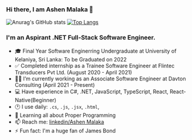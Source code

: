 ### Hi there, I am Ashen Malaka 👋

![Anurag's GitHub stats](https://github-readme-stats.vercel.app/api?username=ashenmalaka&show_icons=true)   [![Top Langs](https://github-readme-stats.vercel.app/api/top-langs/?username=ashenmalaka&layout=compact&hide=java,php)](https://github.com/anuraghazra/github-readme-stats)

<!--
**ashenmalaka/ashenmalaka** is a ✨ _special_ ✨ repository because its `README.md` (this file) appears on your GitHub profile.

Here are some ideas to get you started:

- 🔭 I’m currently working ...
- 🌱 I’m currently learning ...
- 👯 I’m looking to collaborate on ...
- 🤔 I’m looking for help with ...
- 💬 Ask me about ...
- 📫 How to reach me: ...
- 😄 Pronouns: ...
- ⚡ Fun fact: ...
-->

### I'm an Aspirant .NET Full-Stack Software Engineer.
- 🎓 Final Year Software Enginerring Undergraduate at University of Kelaniya, Sri Lanka: To be Graduated on 2022
- ✅ Completed internship as a Trainee Software Engineer at Flintec Transducers Pvt Ltd. (August 2020 - April 2021)
- 👨‍💻 I’m currently working as an Associate Software Engineer at Davton Consulting (April 2021 - Present) 
- 💻 Have experience in C#, .NET, JavaScript, TypeScript, React, React-Native(Beginner)
- 🕐 I use daily: ```.cs```, ```.js```, ```.jsx```, ```.html```,
- 🌱 Learning all about Proper Programming
- 📫 Reach me: [linkedin/Ashen Malaka](https://www.linkedin.com/in/ashen-malaka-ranasinghe-4aaba3153/)
- ⚡️ Fun fact: I'm a huge fan of James Bond

